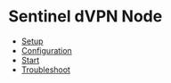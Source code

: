 # Sentinel dVPN Node

* [Setup](https://github.com/sentinel-official/docs/tree/master/guides/nodes/dVPN/SETUP.md "Setup")
* [Configuration](https://github.com/sentinel-official/docs/tree/master/guides/nodes/dVPN/CONFIGURATION.md "Configuration")
* [Start](https://github.com/sentinel-official/docs/tree/master/guides/nodes/dVPN/START.md "Start")
* [Troubleshoot](https://github.com/sentinel-official/docs/tree/master/guides/nodes/dVPN/TROUBLESHOOT.md "Troubleshoot")

